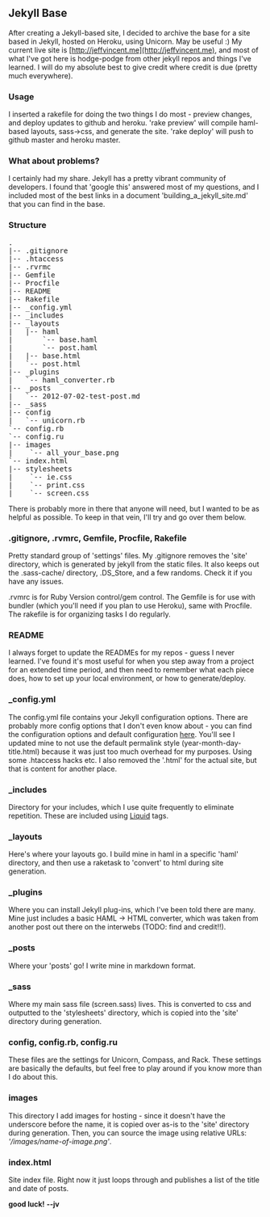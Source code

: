 ## Jekyll Base ##
After creating a Jekyll-based site, I decided to archive the base for a site based in Jekyll, hosted on Heroku, using Unicorn. May be useful :) My current live site is [http://jeffvincent.me](http://jeffvincent.me), and most of what I've got here is hodge-podge from other jekyll repos and things I've learned. I will do my absolute best to give credit where credit is due (pretty much everywhere).

### Usage ###
I inserted a rakefile for doing the two things I do most - preview changes, and deploy updates to github and heroku. 'rake preview' will compile haml-based layouts, sass->css, and generate the site. 'rake deploy' will push to github master and heroku master.

### What about problems? ###
I certainly had my share.  Jekyll has a pretty vibrant community of developers. I found that 'google this' answered most of my questions, and I included most of the best links in a document 'building_a_jekyll_site.md' that you can find in the base.

### Structure ###
<pre>
.  
|-- .gitignore
|-- .htaccess
|-- .rvrmc
|-- Gemfile
|-- Procfile
|-- README
|-- Rakefile
|-- _config.yml  
|-- _includes
|-- _layouts  
|   |-- haml
|       `-- base.haml
|       `-- post.haml
|   |-- base.html
|   `-- post.html
|-- _plugins
|   `-- haml_converter.rb
|-- _posts  
|   `-- 2012-07-02-test-post.md
|-- _sass
|-- config
|   `-- unicorn.rb
`-- config.rb
`-- config.ru
|-- images
|    `-- all_your_base.png  
`-- index.html  
|-- stylesheets
|    `-- ie.css  
|    `-- print.css  
|    `-- screen.css  
</pre>

There is probably more in there that anyone will need, but I wanted to be as helpful as possible. To keep in that vein, I'll try and go over them below.

### .gitignore, .rvmrc, Gemfile, Procfile, Rakefile ###
Pretty standard group of 'settings' files. My .gitignore removes the 'site' directory, which is generated by jekyll from the static files. It also keeps out the .sass-cache/ directory, .DS_Store, and a few randoms. Check it if you have any issues.

.rvmrc is for Ruby Version control/gem control. The Gemfile is for use with bundler (which you'll need if you plan to use Heroku), same with Procfile. The rakefile is for organizing tasks I do regularly.

### README ###
I always forget to update the READMEs for my repos - guess I never learned. I've found it's most useful for when you step away from a project for an extended time period, and then need to remember what each piece does, how to set up your local environment, or how to generate/deploy.

### _config.yml ###
The config.yml file contains your Jekyll configuration options. There are probably more config options that I don't even know about - you can find the configuration options and default configuration [here](https://github.com/mojombo/jekyll/wiki/configuration). You'll see I updated mine to not use the default permalink style (year-month-day-title.html) because it was just too much overhead for my purposes. Using some .htaccess hacks etc. I also removed the '.html' for the actual site, but that is content for another place.

### _includes ###
Directory for your includes, which I use quite frequently to eliminate repetition. These are included using [Liquid](https://github.com/Shopify/liquid/wiki) tags.

### _layouts ###
Here's where your layouts go. I build mine in haml in a specific 'haml' directory, and then use a raketask to 'convert' to html during site generation.

### _plugins ###
Where you can install Jekyll plug-ins, which I've been told there are many. Mine just includes a basic HAML -> HTML converter, which was taken from another post out there on the interwebs (TODO: find and credit!!).

### _posts ###
Where your 'posts' go! I write mine in markdown format.

### _sass ###
Where my main sass file (screen.sass) lives. This is converted to css and outputted to the 'stylesheets' directory, which is copied into the 'site' directory during generation.

### config, config.rb, config.ru ###
These files are the settings for Unicorn, Compass, and Rack. These settings are basically the defaults, but feel free to play around if you know more than I do about this.
 
### images ###
This directory I add images for hosting - since it doesn't have the underscore before the name, it is copied over as-is to the 'site' directory during generation. Then, you can source the image using relative URLs: *'/images/name-of-image.png'*.

### index.html ###
Site index file. Right now it just loops through and publishes a list of the title and date of posts.

**good luck!**
**--jv**

